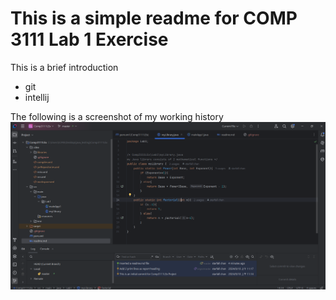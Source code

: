 # This is a simple readme for COMP 3111 Lab 1 Exercise

This is a brief introduction
- git
- intellij

The following is a screenshot of my working history
![Alt Text](../../../../Images/screenshot_1.png)